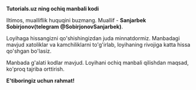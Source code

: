 <b>Tutorials.uz ning ochiq manbali kodi</b>

Iltimos, mualliflik huquqini buzmang. Muallif -  <b>Sanjarbek Sobirjonov(telegram @SobirjonovSanjarbek)</b>. 

Loyihaga hissangizni qo'shishingizdan juda minnatdormiz. Manbadagi mavjud xatoliklar va kamchiliklarni to'g'irlab, loyihaning rivojiga katta hissa qo'shgan bo'lasiz. 

Manbada g'alati kodlar mavjud. Loyihani ochiq manbali qilishdan maqsad, ko'proq tajriba orttirish.

<b>E'tiboringiz uchun rahmat!</b>

